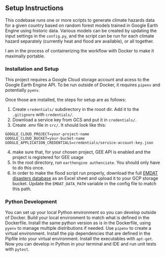 ## Setup Instructions

This codebase runs one or more scripts to generate climate hazards data for a given country based on random forest models trained in Google Earth Engine using historic data. Various models can be created by updating the input settings in the `config.py`, and the script can be run for each climate hazard separately (currently heat and flood are available), or all together. 

I am in the process of containerizing the workflow with Docker to make it maximally portable.

### Installation and Setup

This project requires a Google Cloud storage account and acess to the Google Earth Engine API. To be run outside of Docker, it requires `pipenv` and potentially `pyenv`. 

Once those are installed, the steps for setup are as follows:

1) Create `credentials/` subdirectory in the rooot dir. Add it to the `.gitignore` with `credentials/`.
2) Download a service key from GCS and put it in `credentials/`. 
3) Create .env file in `src/`. It should look like this:
```
GOOGLE_CLOUD_PROJECT=your-project-name
GOOGLE_CLOUD_BUCKET=your-bucket-name
GOOGLE_APPLICATION_CREDENTIALS=credentials/service-account-key.json
```

4) make sure that, for your chosen project, GEE API is enabled and the project is registered for GEE usage
5) In the root directory, run `earthengine authenciate`. You should only have to do this once.
6) In order to make the flood script run properly, download the full [EMDAT disasters database](https://public.emdat.be/) as an Excel sheet and upload it to your GCP storage bucket. Update the `EMDAT_DATA_PATH` variable in the config file to match this path. 

### Python Development
You can set up your local Python environment so you can develop outside of Docker. Build your local environment to match what is defined in the Dockerfile. Install the same python version as is in the Dockerfile, using `pyenv` to manage multiple distributions if needed. Use `pipenv` to create a virtual environment. Install the pip dependencies that are defined in the Pipfile into your virtual environment. Install the executables with `apt-get`. Now you can develop in Python in your terminal and IDE and run unit tests with `pytest`.